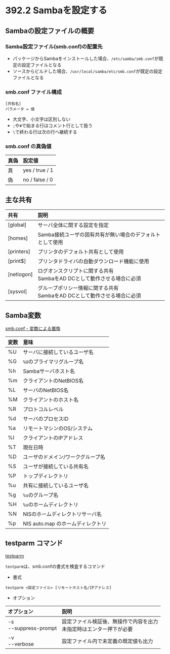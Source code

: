 # 392.2 Sambaを設定する

## Sambaの設定ファイルの概要

### Samba設定ファイル(smb.conf)の配置先

* パッケージからSambaをインストールした場合、`/etc/samba/smb.conf`が既定の設定ファイルとなる
* ソースからビルドした場合、`/usr/local/samba/etc/smb.conf`が既定の設定ファイルとなる

### smb.conf ファイル構成

```
[共有名]
パラメータ = 値
```

* 大文字、小文字は区別しない
* `;`や`#`で始まる行はコメント行として扱う
* `\`で終わる行は次の行へ継続する

### smb.conf の真偽値

| 真偽 | 設定値         |
|:-----|:---------------|
| 真   | yes / true / 1 |
| 偽   | no / false / 0 |

## 主な共有

| 共有       | 説明                                                                       |
|:-----------|:---------------------------------------------------------------------------|
| [global]   | サーバ全体に関する設定を指定                                               |
| [homes]    | Samba接続ユーザの固有共有が無い場合のデフォルトとして使用                  |
| [printers] | プリンタのデフォルト共有として使用                                         |
| [print$]   | プリンタドライバの自動ダウンロード機能に使用                               |
| [netlogon] | ログオンスクリプトに関する共有<br>SambaをAD DCとして動作させる場合に必須   |
| [sysvol]   | グループポリシー情報に関する共有<br>SambaをAD DCとして動作させる場合に必須 |

## Samba変数

[smb.conf - 変数による置換](http://www.samba.gr.jp/project/translation/4.6/htmldocs/manpages/smb.conf.5.html#idm140652656718528)

| 変数 | 意味                              |
|:-----|:----------------------------------|
| %U   | サーバに接続しているユーザ名      |
| %G   | `%U`のプライマリグループ名        |
| %h   | Sambaサーバホスト名               |
| %m   | クライアントのNetBIOS名           |
| %L   | サーバのNetBIOS名                 |
| %M   | クライアントのホスト名            |
| %R   | プロトコルレベル                  |
| %d   | サーバのプロセスID                |
| %a   | リモートマシンのOS/システム       |
| %I   | クライアントのIPアドレス          |
| %T   | 現在日時                          |
| %D   | ユーザのドメイン/ワークグループ名 |
| %S   | ユーザが接続している共有名        |
| %P   | トップディレクトリ                |
| %u   | 共有に接続しているユーザ名        |
| %g   | `%u`のグループ名                  |
| %H   | `%u`のホームディレクトリ          |
| %N   | NISのホームディレクトリサーバ名   |
| %p   | NIS auto.map のホームディレクトリ |

## testparm コマンド

[testparm](http://www.samba.gr.jp/project/translation/4.6/htmldocs/manpages/testparm.1.html)

`testparm`は、smb.confの書式を検査するコマンド

* 書式

```
testparm <設定ファイル> [リモートホスト名/IPアドレス]
```

* オプション

| オプション               | 説明                                                                   |
|:-------------------------|:-----------------------------------------------------------------------|
| -s<br>--suppress-prompt  | 設定ファイル検証後、無操作で内容を出力<br>未指定時はエンター押下が必要 |
| -v<br>--verbose          | 設定ファイル内で未定義の既定値も出力                                   |
